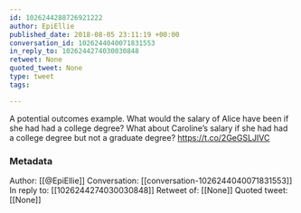 ```yaml
---
id: 1026244288726921222
author: EpiEllie
published_date: 2018-08-05 23:11:19 +00:00
conversation_id: 1026244040071831553
in_reply_to: 1026244274030030848
retweet: None
quoted_tweet: None
type: tweet
tags:

---
```


A potential outcomes example. What would the salary of Alice have been if she had had a college degree? What about Caroline’s salary if she had had a college degree but not a graduate degree? https://t.co/2GeGSLJIVC

### Metadata

Author: [[@EpiEllie]]
Conversation: [[conversation-1026244040071831553]]
In reply to: [[1026244274030030848]]
Retweet of: [[None]]
Quoted tweet: [[None]]
